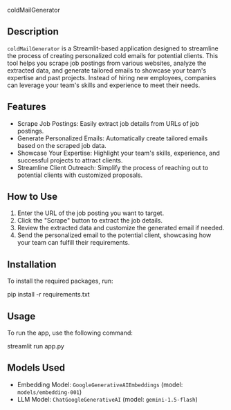   coldMailGenerator

## Description
`coldMailGenerator` is a Streamlit-based application designed to streamline the process of creating personalized cold emails for potential clients. This tool helps you scrape job postings from various websites, analyze the extracted data, and generate tailored emails to showcase your team's expertise and past projects. Instead of hiring new employees, companies can leverage your team's skills and experience to meet their needs.

## Features
- Scrape Job Postings: Easily extract job details from URLs of job postings.
- Generate Personalized Emails: Automatically create tailored emails based on the scraped job data.
- Showcase Your Expertise: Highlight your team's skills, experience, and successful projects to attract clients.
- Streamline Client Outreach: Simplify the process of reaching out to potential clients with customized proposals.

## How to Use
1. Enter the URL of the job posting you want to target.
2. Click the "Scrape" button to extract the job details.
3. Review the extracted data and customize the generated email if needed.
4. Send the personalized email to the potential client, showcasing how your team can fulfill their requirements.

## Installation
To install the required packages, run:

 pip install -r requirements.txt 


## Usage
To run the app, use the following command:

streamlit run app.py


## Models Used
- Embedding Model: `GoogleGenerativeAIEmbeddings` (model: `models/embedding-001`)
- LLM Model: `ChatGoogleGenerativeAI` (model: `gemini-1.5-flash`)
